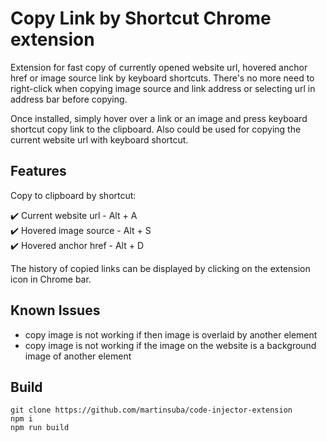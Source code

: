 # Copy Link by Shortcut Chrome extension

Extension for fast copy of currently opened website url, hovered anchor href or image source link by keyboard shortcuts. There's no more need to right-click when copying image source and link address or selecting url in address bar before copying.

Once installed, simply hover over a link or an image and press keyboard shortcut copy link to the clipboard. Also could be used for copying the current website url with keyboard shortcut.

## Features

Copy to clipboard by shortcut:

:heavy_check_mark: Current website url - Alt + A<br>
:heavy_check_mark: Hovered image source - Alt + S<br>
:heavy_check_mark: Hovered anchor href - Alt + D

The history of copied links can be displayed by clicking on the extension icon in Chrome bar.

## Known Issues

* copy image is not working if then image is overlaid by another element
* copy image is not working if the image on the website is a background image of another element

## Build

```
git clone https://github.com/martinsuba/code-injector-extension
npm i
npm run build
```
